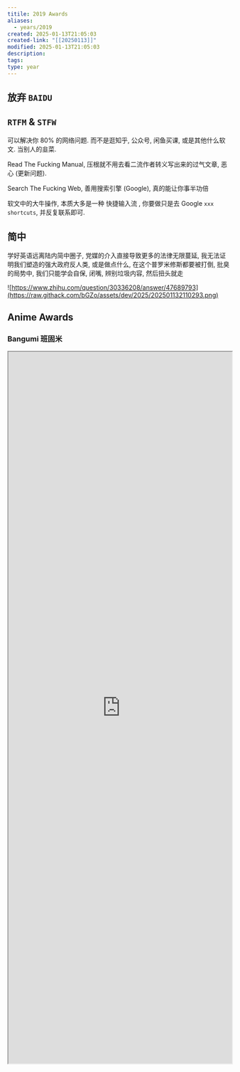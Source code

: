 ```yaml
---
titile: 2019 Awards
aliases:
  - years/2019
created: 2025-01-13T21:05:03
created-link: "[[20250113]]"
modified: 2025-01-13T21:05:03
description: 
tags: 
type: year
---
```


## 放弃 `BAIDU`

## `RTFM` & `STFW`

可以解决你 80% 的网络问题. 而不是逛知乎, 公众号, 闲鱼买课, 或是其他什么软文. 当别人的韭菜.

Read The Fucking Manual, 压根就不用去看二流作者转义写出来的过气文章, 恶心 (更新问题).

Search The Fucking Web, 善用搜索引擎 (Google), 真的能让你事半功倍

软文中的大牛操作, 本质大多是一种 快捷输入流 , 你要做只是去 Google `xxx shortcuts`, 并反复联系即可.

## 简中

学好英语远离陆内简中圈子, 党媒的介入直接导致更多的法律无限蔓延, 我无法证明我们塑造的强大政府反人类, 或是做点什么, 在这个普罗米修斯都要被打倒, 批臭的局势中, 我们只能学会自保, 闭嘴, 辨别垃圾内容, 然后扭头就走

![https://www.zhihu.com/question/30336208/answer/47689793](https://raw.githack.com/bGZo/assets/dev/2025/202501132110293.png)



## Anime Awards

### Bangumi 班固米

<iframe src='https://bgm.tv/award/2019' style='height:40vh;width:100%' class='iframe-radius' allow='fullscreen'/><div class='text-center'>via: <a href='https://bgm.tv/award/2019' target='_blank' class='external-link'>https://bgm.tv/award/2019</a></div>

### Animecorner

<iframe src='https://animecorner.me/2019-anime-of-the-year-awards-winners/' style='height:40vh;width:100%' class='iframe-radius' allow='fullscreen'/><div class='text-center'>via: <a href='https://animecorner.me/2019-anime-of-the-year-awards-winners/' target='_blank' class='external-link'>https://animecorner.me/2019-anime-of-the-year-awards-winners/</a></div>

## Game Awards

### Steam

<iframe src='https://store.steampowered.com/steamawards/2019?l=schinese' style='height:40vh;width:100%' class='iframe-radius' allow='fullscreen'/><div class='text-center'>via: <a href='https://store.steampowered.com/steamawards/2019?l=schinese' target='_blank' class='external-link'>https://store.steampowered.com/steamawards/2019?l=schinese</a></div>

### TGA

<iframe src='https://thegameawards.com/rewind/year-2019' style='height:40vh;width:100%' class='iframe-radius' allow='fullscreen'/><div class='text-center'>via: <a href='https://thegameawards.com/rewind/year-2019' target='_blank' class='external-link'>https://thegameawards.com/rewind/year-2019</a></div>

### Metacritic

<iframe src='https://www.metacritic.com/browse/games/score/metascore/year/all/filtered?view=detailed&sort=desc&year_selected=2019' style='height:40vh;width:100%' class='iframe-radius' allow='fullscreen'/><div class='text-center'>via: <a href='https://www.metacritic.com/browse/games/score/metascore/year/all/filtered?view=detailed&sort=desc&year_selected=2019' target='_blank' class='external-link'>https://www.metacritic.com/browse/games/score/metascore/year/all/filtered?view=detailed&sort=desc&year_selected=2019</a></div>

## Novel Awards

### Douban

<iframe src='https://book.douban.com/annual/2019' style='height:40vh;width:100%' class='iframe-radius' allow='fullscreen'/><div class='text-center'>via: <a href='https://book.douban.com/annual/2019' target='_blank' class='external-link'>https://book.douban.com/annual/2019</a></div>

## Movie Awards

### Douban

<iframe src='https://movie.douban.com/annual/2019' style='height:40vh;width:100%' class='iframe-radius' allow='fullscreen'/><div class='text-center'>via: <a href='https://movie.douban.com/annual/2019' target='_blank' class='external-link'>https://movie.douban.com/annual/2019</a></div>

### Academy

<iframe src='https://www.imdb.com/event/ev0000003/2019/1/' style='height:40vh;width:100%' class='iframe-radius' allow='fullscreen'/><div class='text-center'>via: <a href='https://www.imdb.com/event/ev0000003/2019/1/' target='_blank' class='external-link'>https://www.imdb.com/event/ev0000003/2019/1/</a></div>

## Music Awards

### Douban

<iframe src='https://music.douban.com/annual/2019' style='height:40vh;width:100%' class='iframe-radius' allow='fullscreen'/><div class='text-center'>via: <a href='https://music.douban.com/annual/2019' target='_blank' class='external-link'>https://music.douban.com/annual/2019</a></div>

## Coding Awards

### Product Hunt

<iframe src=' https://www.producthunt.com/golden-kitty-awards/hall-of-fame?year=2019' style='height:40vh;width:100%' class='iframe-radius' allow='fullscreen'/><div class='text-center'>via: <a href=' https://www.producthunt.com/golden-kitty-awards/hall-of-fame?year=2019' target='_blank' class='external-link'> https://www.producthunt.com/golden-kitty-awards/hall-of-fame?year=2019</a></div>

## Mobile

### Apple Store

<iframe src='https://developer.apple.com/design/awards/2019' style='height:40vh;width:100%' class='iframe-radius' allow='fullscreen'/><div class='text-center'>via: <a href='https://developer.apple.com/design/awards/2019' target='_blank' class='external-link'>https://developer.apple.com/design/awards/2019</a></div>

### Google Play

<iframe src='https://play.google.com/store/apps/editorial?id=mc_bestof2019_xfn_fcp&hl=en' style='height:40vh;width:100%' class='iframe-radius' allow='fullscreen'/><div class='text-center'>via: <a href='https://play.google.com/store/apps/editorial?id=mc_bestof2019_xfn_fcp&hl=en' target='_blank' class='external-link'>https://play.google.com/store/apps/editorial?id=mc_bestof2019_xfn_fcp&hl=en</a></div>

## Hentai Awards #nsfw

### Moe Game

<iframe src='https://moe-gameaward.com/prize/2019' style='height:40vh;width:100%' class='iframe-radius' allow='fullscreen'/><div class='text-center'>via: <a href='https://moe-gameaward.com/prize/2019' target='_blank' class='external-link'>https://moe-gameaward.com/prize/2019</a></div>

###  DLsite Game Sale Ranking

<iframe src='https://www.dlsite.com/maniax/ranking/year?year=2019&sort=sale&category=game' style='height:40vh;width:100%' class='iframe-radius' allow='fullscreen'/><div class='text-center'>via: <a href='https://www.dlsite.com/maniax/ranking/year?year=2019&sort=sale&category=game' target='_blank' class='external-link'>https://www.dlsite.com/maniax/ranking/year?year=2019&sort=sale&category=game</a></div>

### DLsite Voice Sale Ranking

<iframe src='https://www.dlsite.com/maniax/ranking/year?year=2019&sort=sale&category=voice' style='height:40vh;width:100%' class='iframe-radius' allow='fullscreen'/><div class='text-center'>via: <a href='https://www.dlsite.com/maniax/ranking/year?year=2019&sort=sale&category=voice' target='_blank' class='external-link'>https://www.dlsite.com/maniax/ranking/year?year=2019&sort=sale&category=voice</a></div>

### DLsite Comic Sale Ranking

<iframe src='https://www.dlsite.com/maniax/ranking/year?year=2019&sort=sale&category=comic' style='height:40vh;width:100%' class='iframe-radius' allow='fullscreen'/><div class='text-center'>via: <a href='https://www.dlsite.com/maniax/ranking/year?year=2019&sort=sale&category=comic' target='_blank' class='external-link'>https://www.dlsite.com/maniax/ranking/year?year=2019&sort=sale&category=comic</a></div>

